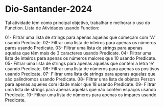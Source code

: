 # Dio-Santander-2024
Tal atividade tem como principal objetivo, trabalhar e melhorar o uso do Function.
Lista de Atividades usando Function:

01- Filtrar uma lista de strings para apenas aquelas que começam com "A" usando Predicate.
02- Filtrar uma lista de inteiros para apenas os números pares usando Predicate.
03- Filtrar uma lista de strings para apenas aquelas que têm mais de 3 caracteres usando Predicate.
04- Filtrar uma lista de inteiros para apenas os números maiores que 10 usando Predicate.
05- Filtrar uma lista de strings para apenas aquelas que contêm a letra 'e' usando Predicate.
06- Filtrar uma lista de números para apenas os positivos usando Predicate.
07- Filtrar uma lista de strings para apenas aquelas que são palíndromos usando Predicate.
08- Filtrar uma lista de objetos Person para apenas aqueles com idade maior que 18 usando Predicate.
09- Filtrar uma lista de strings para apenas aquelas que não contêm espaços usando Predicate.
10- Filtrar uma lista de números para apenas os ímpares usando Predicate.
